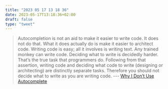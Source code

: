 ```yaml
---
title: "2023 05 17 13 18 36"
date: 2023-05-17T13:18:36+02:00
draft: false
type: "tweet"
---
```


> Autocompletion is not an aid to make it easier to write code. It does not do that. What it does actually do is make it easier to architect code. Writing code is easy; all it involves is writing text. Any trained monkey can write code. Deciding what to write is decidedly harder. That’s the true task that programmers do. Following from that assertion, writing code and deciding what code to write (designing or architecting) are distinctly separate tasks. Therefore you should not decide what to write as you are writing code. --- [Why I Don’t Use Autocomplete](https://blog.ircmaxell.com/2011/07/why-i-dont-use-autocomplete.html)

